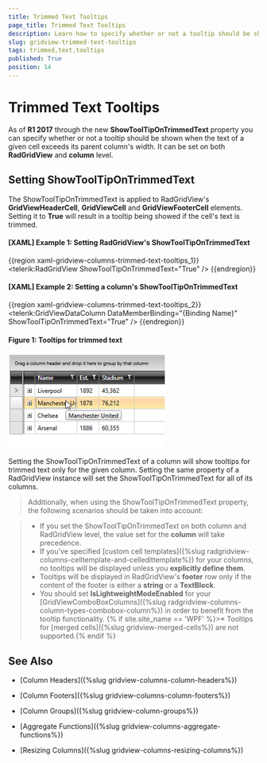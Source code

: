 ```yaml
---
title: Trimmed Text Tooltips
page_title: Trimmed Text Tooltips
description: Learn how to specify whether or not a tooltip should be shown when the text of a RadGridView's cell exceeds its parent column's width.
slug: gridview-trimmed-text-tooltips
tags: trimmed,text,tooltips
published: True
position: 14
---
```


# Trimmed Text Tooltips

As of **R1 2017** through the new **ShowToolTipOnTrimmedText** property you can specify whether or not a tooltip should be shown when the text of a given cell exceeds its parent column's width. It can be set on both **RadGridView** and **column** level.

## Setting ShowToolTipOnTrimmedText

The ShowToolTipOnTrimmedText is applied to RadGridView's **GridViewHeaderCell**, **GridViewCell** and **GridViewFooterCell** elements. Setting it to **True** will result in a tooltip being showed if the cell's text is trimmed.

#### __[XAML] Example 1: Setting RadGridView's ShowToolTipOnTrimmedText__

{{region xaml-gridview-columns-trimmed-text-tooltips_1}}
	<telerik:RadGridView ShowToolTipOnTrimmedText="True" />
{{endregion}}

#### __[XAML] Example 2: Setting a column's ShowToolTipOnTrimmedText__

{{region xaml-gridview-columns-trimmed-text-tooltips_2}}
	<telerik:GridViewDataColumn DataMemberBinding="{Binding Name}" ShowToolTipOnTrimmedText="True" />
{{endregion}}

#### __Figure 1: Tooltips for trimmed text__ 

![Tooltips for trimmed text](images/trimmed-text-tooltips-1.png)

Setting the ShowToolTipOnTrimmedText of a column will show tooltips for trimmed text only for the given column. Setting the same property of a RadGridView instance will set the ShowToolTipOnTrimmedText for all of its columns.

>Additionally, when using the ShowToolTipOnTrimmedText property, the following scenarios should be taken into account:

>* If you set the ShowToolTipOnTrimmedText on both column and RadGridView level, the value set for the **column** will take precedence.
>* If you've specified [custom cell templates]({%slug radgridview-columns-celltemplate-and-celledittemplate%}) for your columns, no tooltips will be displayed unless you **explicitly define them**.
>* Tooltips will be displayed in RadGridView's **footer** row only if the content of the footer is either a **string** or a **TextBlock**.
>* You should set **IsLightweightModeEnabled** for your [GridViewComboBoxColumns]({%slug radgridview-columns-column-types-combobox-column%}) in order to benefit from the tooltip functionality.
{% if site.site_name == 'WPF' %}>* Tooltips for [merged cells]({%slug gridview-merged-cells%}) are not supported.{% endif %}

## See Also

 * [Column Headers]({%slug gridview-columns-column-headers%})

 * [Column Footers]({%slug gridview-columns-column-footers%})
 
 * [Column Groups]({%slug gridview-column-groups%})

 * [Aggregate Functions]({%slug gridview-columns-aggregate-functions%})

 * [Resizing Columns]({%slug gridview-columns-resizing-columns%})